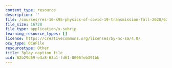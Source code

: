```yaml
---
content_type: resource
description: ''
file: /courses/res-10-s95-physics-of-covid-19-transmission-fall-2020/62b29d59e3a863a1fd610606feb391bb_o75BCkQL5Co.srt
file_size: 16728
file_type: application/x-subrip
learning_resource_types: []
license: https://creativecommons.org/licenses/by-nc-sa/4.0/
ocw_type: OCWFile
resourcetype: Other
title: 3play caption file
uid: 62b29d59-e3a8-63a1-fd61-0606feb391bb
---
```

